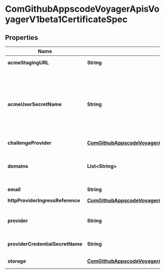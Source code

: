 
# ComGithubAppscodeVoyagerApisVoyagerV1beta1CertificateSpec

## Properties
Name | Type | Description | Notes
------------ | ------------- | ------------- | -------------
**acmeStagingURL** | **String** | ACME server that will be used to obtain this certificate. Deprecated |  [optional]
**acmeUserSecretName** | **String** | Secret contains ACMEUser information. Secret must contain a key &#x60;email&#x60; If empty tries to find an Secret via domains if not found create an ACMEUser and stores as a secret. Secrets key to be expected:  ACME_EMAIL -&gt; required, if not provided it will through error.  ACME_SERVER_URL -&gt; custom server url to generate certificates, default is lets encrypt.  ACME_USER_DATA -&gt; user data, if not found one will be created for the provided email,    and stored in the key. | 
**challengeProvider** | [**ComGithubAppscodeVoyagerApisVoyagerV1beta1ChallengeProvider**](ComGithubAppscodeVoyagerApisVoyagerV1beta1ChallengeProvider.md) | ChallengeProvider details to verify domains | 
**domains** | **List&lt;String&gt;** | Tries to obtain a single certificate using all domains passed into Domains. The first domain in domains is used for the CommonName field of the certificate, all other domains are added using the Subject Alternate Names extension. |  [optional]
**email** | **String** | Deprecated |  [optional]
**httpProviderIngressReference** | [**ComGithubAppscodeVoyagerApisVoyagerV1beta1LocalTypedReference**](ComGithubAppscodeVoyagerApisVoyagerV1beta1LocalTypedReference.md) | This is the ingress Reference that will be used if provider is http Deprecated |  [optional]
**provider** | **String** | Following fields are deprecated and will removed in future version. https://github.com/appscode/voyager/pull/506 Deprecated. DNS Provider. |  [optional]
**providerCredentialSecretName** | **String** | ProviderCredentialSecretName is used to create the acme client, that will do needed processing in DNS. Deprecated |  [optional]
**storage** | [**ComGithubAppscodeVoyagerApisVoyagerV1beta1CertificateStorage**](ComGithubAppscodeVoyagerApisVoyagerV1beta1CertificateStorage.md) | Storage backend to store the certificates currently, kubernetes secret and vault. |  [optional]



